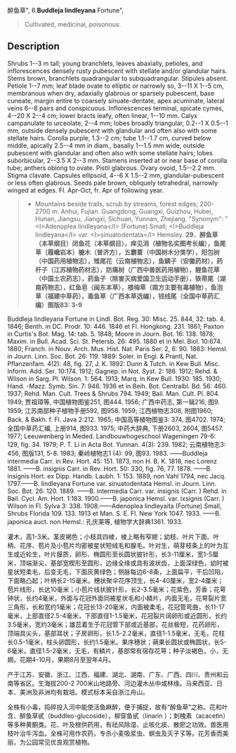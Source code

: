 醉鱼草",
6.**Buddleja lindleyana** Fortune",

> Cultivated, medicinal, poisonous.

## Description
Shrubs 1--3 m tall; young branchlets, leaves abaxially, petioles, and inflorescences densely rusty pubescent with stellate and/or glandular hairs. Stems brown, branchlets quadrangular to subquadrangular. Stipules absent. Petiole 1--7 mm; leaf blade ovate to elliptic or narrowly so, 3--11 X 1--5 cm, membranous when dry, adaxially glabrous or sparsely pubescent, base cuneate, margin entire to coarsely sinuate-dentate, apex acuminate, lateral veins 6--8 pairs and conspicuous. Inflorescences terminal, spicate cymes, 4--20 X 2--4 cm; lower bracts leafy, often linear, 1--10 mm. Calyx campanulate to urceolate, 2--4 mm; lobes broadly triangular, 0.2--1 X 0.5--1 mm, outside densely pubescent with glandular and often also with some stellate hairs. Corolla purple, 1.3--2 cm; tube 1.1--1.7 cm, curved below middle, apically 2.5--4 mm in diam., basally 1--1.5 mm wide, outside pubescent with glandular and often also with some stellate hairs; lobes suborbicular, 2--3.5 X 2--3 mm. Stamens inserted at or near base of corolla tube; anthers oblong to ovate. Pistil glabrous. Ovary ovoid, 1.5--2.2 mm. Stigma clavate. Capsules ellipsoid, 4--6 X 1.5--2 mm, glandular-pubescent or less often glabrous. Seeds pale brown, obliquely tetrahedral, narrowly winged at edges. Fl. Apr-Oct, fr. Apr of following year.

> * Mountains beside trails, scrub by streams, forest edges; 200-2700 m. Anhui, Fujian. Guangdong, Guangxi, Guizhou, Hubei, Hunan, Jiangsu, Jiangxi, Sichuan, Yunnan, Zhejiang.
  "Synonym": "&lt;I&gt;Adenoplea lindleyana&lt;/I&gt; (Fortune) Small; &lt;I&gt;Buddleja lindleyana&lt;/I&gt; var. &lt;I&gt;sinuatodentata&lt;/I&gt; Hemsley.
**29．醉鱼草（本草纲目）闭鱼花（本草纲目），痒见消（植物名实图考长编），鱼尾草（履巉岩本）樚木（普济方），五霸蔷（中国树木分类学），阳包树（中国药用植物志），雉尾花（云南植物志），鱼鳞子（安徽药材），药杆子（江苏植物药材志），防痛树（广西中兽医药用植物），鲤鱼花草（中国土农药志），药鱼子（除害灭病爱国卫生运动手册），铁帚尾（湖南药物志），红鱼皂（闽东本草），楼梅草（南方主要有毒植物），鱼泡草（福建中草药），毒鱼草（广西本草选编），钱线尾（全国中草药汇编）图版83: 3-9**

Buddleja lindleyana Fortune in Lindl. Bot. Reg. 30: Misc. 25. 844, 32: tab. 4. 1846; Benth. in DC. Prodr. 10: 446. 1846 et Fl. Hongkong. 231. 1861; Paxton in Curtis's Bot. Mag. 14: tab. 5. 1848; Moore in Journ. Bot. 16: 138. 1878; Maxim. in Bull. Acad. Sci. St. Petersb. 26: 495. 1880 et in Mel. Biol. 10:674. 1880; Franch. in Nouv. Arch. Mus. Hist. Nat. Paris Ser. 2, 6: 90. 1883: Hemsl. in Journ. Linn. Soc. Bot. 26: 119. 1889: Soler. in Engl. & Prantl, Nat. Pflanzenfam. 4(2): 48, fig. 27, J. K. 1892: Dunn & Tutch. in Kew Bull. Misc. Inform. Add. Ser. 10:174. 1912; Gagnep. in Not. Syst. 2: 186. 1912; Rehd. & Wilson in Sarg. Pl. Wilson. 1: 564. 1913; Marq. in Kew Bull. 1930: 185. 1930; Hand. -Mazz. Symb. Sin. 7: 946. 1936 et in Beih. Bot. Centralbl. Bd. 56: 460. 1937; Rehd. Man. Cult. Trees & Shrubs 794. 1949; Bail. Man. Cult. Pl. 804. 1949; 贾祖璋等, 中国植物图鉴251, 图444. 1956; 广西中药志, 第一辑216, 图9. 1959; 江苏南部种子植物手册592, 图958. 1959; 江西植物志308, 附图1960; Back. & Bakh. f. Fl. Java 2:212. 1965; 中国高等植物图鉴3: 374, 图4702. 1974; 全国中草药汇编, 上册914, 图933. 1975; 中药大辞典, 下册2603, 2604, 图5457. 1977; Leeuwenberg in Meded. Landbouwhogeschool Wageningen 79-6: 129, fig. 34. 1979; P. T. Li in Acta Bot. Yunnan. 4(3): 239. 1982; 云南植物志3: 456, 图版131, 5-8. 1983; 秦岭植物志1 (4): 99, 图93. 1983. ——Buddleja intermedia Carr. in Rev. Hort. 45: 151. 1873, non H. B. K. 1818, nec Lorenz 1881. ——B. insignis Carr. in Rev. Hort. 50: 330, fig. 76, 77. 1878. ——B. insignis Hort. ex Dipp. Handb. Laubh. 1: 153. 1889, non Vahl 1794, nec Jacq. 1797.——B. lindleyana Fortune var. sinuatodentata Hemsl. in Journ. Linn. Soc. Bot. 26: 120. 1889. ——B. intermedia Carr. var. insignis (Carr. ) Rehd. in Bail. Cycl. Am. Hort. 1:183. 1900.——B. japonica Hemsl. var. ixsignis (Carr. ) Wilson in Fl. Sylva 3: 338. 1908.——Adenoplea lindleyaita (Fortune) Small, Shrubs Florida 109. 133. 1913 et Man. S. E. Fl. New York 1047. 1933. ——B. japonica auct. non Hemsl.: 孔庆莱等, 植物学大辞典1361. 1933.

灌木，高1-3米。茎皮褐色；小枝具四棱，棱上略有窄翅；幼枝、叶片下面、叶柄、花序、苞片及小苞片均密被星状短绒毛和腺毛。叶对生，萌芽枝条上的叶为互生或近轮生，叶片膜质，卵形、椭圆形至长圆状披针形，长3-11厘米，宽1-5厘米，顶端渐尖，基部宽楔形至圆形，边缘全缘或具有波状齿，上面深绿色，幼时被星状短柔毛，后变无毛，下面灰黄绿色；侧脉每边6-8条，上面扁平，干后凹陷，下面略凸起；叶柄长2-15毫米。穗状聚伞花序顶生，长4-40厘米，宽2-4厘米；苞片线形，长达10毫米；小苞片线状披针形，长2-3.5毫米；花紫色，芳香；花萼钟状，长约4毫米，外面与花冠外面同被星状毛和小鳞片，内面无毛，花萼裂片宽三角形，长和宽约1毫米；花冠长13-20毫米，内面被柔毛，花冠管弯曲，长11-17毫米，上部直径2.5-4毫米，下部直径1-1.5毫米，花冠裂片阔卵形或近圆形，长约3.5毫米，宽约3毫米；雄蕊着生于花冠管下部或近基部，花丝极短，花药卵形，顶端具尖头，基部耳状；子房卵形，长1.5-2.2毫米，直径1-1.5毫米，无毛，花柱长0.5-1毫米，柱头卵圆形，长约1.5毫米。果序穗状；蒴果长圆状或椭圆状，长5-6毫米，直径1.5-2毫米，无毛，有鳞片，基部常有宿存花萼；种子淡褐色，小，无翅。花期4-10月，果期8月至翌年4月。

产于江苏、安徽、浙江、江西、福建、湖北、湖南、广东、广西、四川、贵州和云南等省区。生海拔200-2 700米山地路旁、河边灌木丛中或林缘。马来西亚、日本、美洲及非洲均有栽培。模式标本采自浙江舟山。

全株有小毒，捣碎投入河中能使活鱼麻醉，便于捕捉，故有“醉鱼草”之称。花和叶含、醉鱼草甙（buddleo-glucoside），柳穿鱼甙（linarin ）；刺槐素（acacetin）等多种黄酮类。花、叶及根供药用，有祛风除湿、止咳化痰、散瘀之功效。兽医用枝叶治牛泻血。全株可用作农药，专杀小麦吸浆虫、螟虫及灭孑孓等。花芳香而美丽，为公园常见优良观赏植物。

